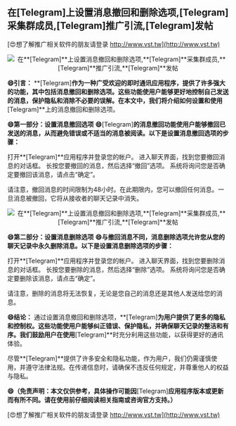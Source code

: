 ## **在**[Telegram]**上设置消息撤回和删除选项,**[Telegram]**采集群成员,**[Telegram]**推广引流,**[Telegram]**发帖**

[😍想了解推广相关软件的朋友请登录 http://www.vst.tw](http://www.vst.tw)

 <center><img src="https://vst.tw/MP4/tuiguang/png/8.png" alt="在**[Telegram]**上设置消息撤回和删除选项,**[Telegram]**采集群成员,**[Telegram]**推广引流,**[Telegram]**发帖"></center>

**😄引言：**
**[Telegram]**作为一种广受欢迎的即时通讯应用程序，提供了许多强大的功能，其中包括消息撤回和删除选项。这些功能使用户能够更好地控制自己发送的消息，保护隐私和消除不必要的误解。在本文中，我们将介绍如何设置和使用**[Telegram]**上的消息撤回和删除选项。

**😄第一部分：设置消息撤回选项**
**😄**[Telegram]**的消息撤回功能使用户能够撤回已发送的消息，从而避免错误或不适当的消息被阅读。以下是设置消息撤回选项的步骤：**

打开**[Telegram]**应用程序并登录您的帐户。
进入聊天界面，找到您要撤回消息的对话框。
长按您要撤回的消息，然后选择“撤回”选项。
系统将询问您是否确定要撤回该消息，请点击“确定”。

请注意，撤回消息的时间限制为48小时。在此期限内，您可以撤回任何消息。一旦消息被撤回，它将从接收者的聊天记录中消失。

 <center><img src="https://vst.tw/MP4/tuiguang/png/8.png" alt="在**[Telegram]**上设置消息撤回和删除选项,**[Telegram]**采集群成员,**[Telegram]**推广引流,**[Telegram]**发帖"></center>

**😄第二部分：设置消息删除选项**
**😄与撤回消息不同，消息删除选项允许您从您的聊天记录中永久删除消息。以下是设置消息删除选项的步骤：**

打开**[Telegram]**应用程序并登录您的帐户。
进入聊天界面，找到您要删除消息的对话框。
长按您要删除的消息，然后选择“删除”选项。
系统将询问您是否确定要删除该消息，请点击“确定”。

请注意，删除的消息将无法恢复，无论是您自己的消息还是其他人发送给您的消息。

**😄结论：**
通过设置消息撤回和删除选项，**[Telegram]**为用户提供了更多的隐私和控制权。这些功能使用户能够纠正错误、保护隐私，并确保聊天记录的整洁和有序。我们鼓励用户在使用**[Telegram]**时充分利用这些功能，以获得更好的通讯体验。

尽管**[Telegram]**提供了许多安全和隐私功能，作为用户，我们仍需谨慎使用，并遵守法律法规。在传递信息时，请确保不违反任何规定，并尊重他人的权益与隐私。

**😄（免责声明：本文仅供参考，具体操作可能因**[Telegram]**应用程序版本或更新而有所不同。请在使用前仔细阅读相关指南或咨询官方支持。）**

[😍想了解推广相关软件的朋友请登录 http://www.vst.tw](http://www.vst.tw)



